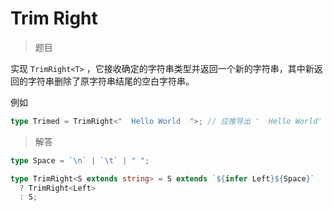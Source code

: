 # Trim Right

<BtnGroup 
	issue="https://tsch.js.org/4803/solutions"
	answer="https://github.com/type-challenges/type-challenges/issues/32096"
/>

> 题目

实现 `TrimRight<T>` ，它接收确定的字符串类型并返回一个新的字符串，其中新返回的字符串删除了原字符串结尾的空白字符串。

例如

```ts
type Trimed = TrimRight<"  Hello World  ">; // 应推导出 '  Hello World'
```

> 解答

```ts
type Space = `\n` | `\t` | " ";

type TrimRight<S extends string> = S extends `${infer Left}${Space}`
  ? TrimRight<Left>
  : S;
```
